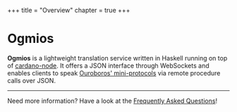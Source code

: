 +++
title = "Overview"
chapter = true
+++

# Ogmios

**Ogmios** is a lightweight translation service written in Haskell running on top of [cardano-node](https://github.com/input-output-hk/cardano-node/). It offers a JSON interface through WebSockets and enables clients to speak [Ouroboros' mini-protocols](https://hydra.iohk.io/build/1070091/download/1/network.pdf#chapter.3) via remote procedure calls over JSON. 

---

Need more information? Have a look at the [Frequently Asked Questions](/faq)!
